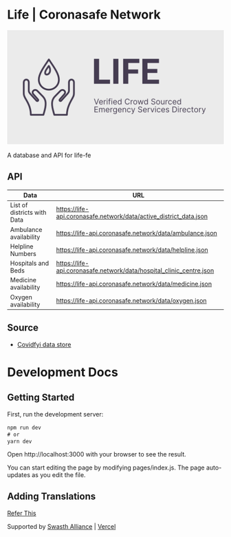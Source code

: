 # Life | Coronasafe Network

![Life Logo](./public/static/banner.png)

A database and API for life-fe

## API

| Data                        | URL                                                                  |
| --------------------------- | -------------------------------------------------------------------- |
| List of districts with Data | https://life-api.coronasafe.network/data/active_district_data.json   |
| Ambulance availability      | https://life-api.coronasafe.network/data/ambulance.json              |
| Helpline Numbers            | https://life-api.coronasafe.network/data/helpline.json               |
| Hospitals and Beds          | https://life-api.coronasafe.network/data/hospital_clinic_centre.json |
| Medicine availability       | https://life-api.coronasafe.network/data/medicine.json               |
| Oxygen availability         | https://life-api.coronasafe.network/data/oxygen.json                 |

## Source

-   [Covidfyi data store](https://airtable.com/shrIlOoS6PyhIIVEv)

# Development Docs

## Getting Started

First, run the development server:

```
npm run dev
# or
yarn dev
```

Open http://localhost:3000 with your browser to see the result.

You can start editing the page by modifying pages/index.js. The page auto-updates as you edit the file.

## Adding Translations

[Refer This](/locales/docs/adding-new-language.md)

Supported by [Swasth Alliance](https://www.swasth.app) | [Vercel](https://vercel.com?utm_source=life&utm_campaign=oss)

